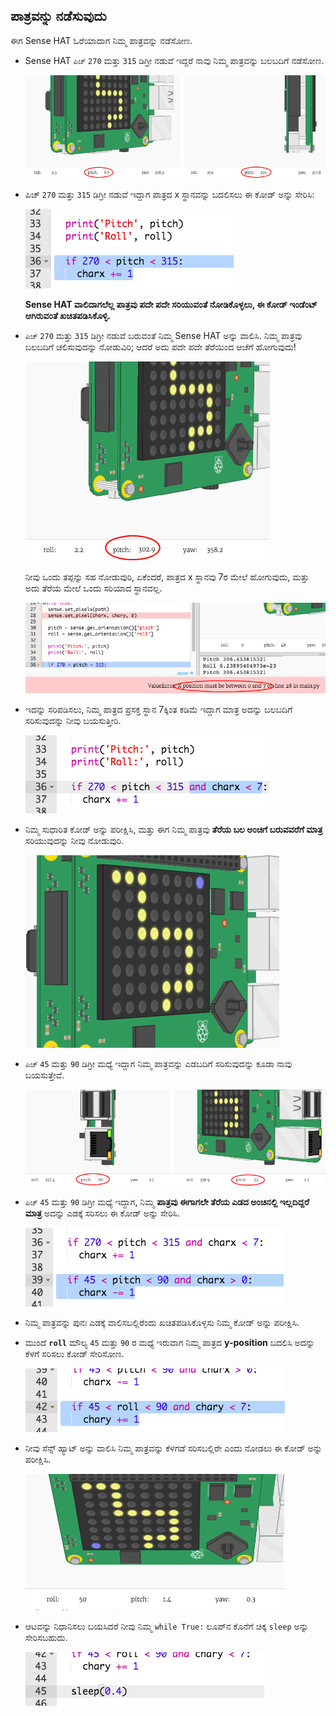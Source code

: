 ## ಪಾತ್ರವನ್ನು ನಡೆಸುವುದು

ಈಗ Sense HAT ಓರೆಯಾದಾಗ ನಿಮ್ಮ ಪಾತ್ರವನ್ನು ನಡೆಸೋಣ.

+ Sense HAT `ಪಿಚ್` `270` ಮತ್ತು `315` ಡಿಗ್ರೀ ನಡುವೆ ಇದ್ದರೆ ನಾವು ನಿಮ್ಮ ಪಾತ್ರವನ್ನು ಬಲಬದಿಗೆ ನಡೆಸೋಣ.
    
    ![ತೆರೆಸೆರೆ](images/tightrope-right-values.png)

+ ಪಿಚ್ `270` ಮತ್ತು `315` ಡಿಗ್ರೀ ನಡುವೆ ಇದ್ದಾಗ ಪಾತ್ರದ x ಸ್ಥಾನವನ್ನು ಬದಲಿಸಲು ಈ ಕೋಡ್ ಅನ್ನು ಸೇರಿಸಿ:
    
    ![ತೆರೆಸೆರೆ](images/tightrope-charx-plus.png)
    
    **Sense HAT ವಾಲಿದಾಗಲೆಲ್ಲ ಪಾತ್ರವು ಪದೇ ಪದೇ ಸರಿಯುವಂತೆ ನೋಡಿಕೊಳ್ಳಲು, ಈ ಕೋಡ್ ಇಂಡೆಂಟ್ ಆಗಿರುವಂತೆ ಖಚಿತಪಡಿಸಿಕೊಳ್ಳಿ.**

+ `ಪಿಚ್` `270` ಮತ್ತು `315` ಡಿಗ್ರೀ ನಡುವೆ ಬರುವಂತೆ ನಿಮ್ಮ Sense HAT ಅನ್ನು ವಾಲಿಸಿ. ನಿಮ್ಮ ಪಾತ್ರವು ಬಲಬದಿಗೆ ಚಲಿಸುವುದನ್ನು ನೋಡುವಿರಿ; ಆದರೆ ಅದು ಪದೇ ಪದೇ ತೆರೆಯಿಂದ ಆಚೆಗೆ ಹೋಗುವುದು!
    
    ![ತೆರೆಸೆರೆ](images/tightrope-charx-test-bug.png)
    
    ನೀವು ಒಂದು ತಪ್ಪನ್ನು ಸಹ ನೋಡುವುರಿ, ಏಕೆಂದರೆ, ಪಾತ್ರದ x ಸ್ಥಾನವು 7ರ ಮೇಲೆ ಹೋಗುವುದು, ಮತ್ತು ಅದು ತೆರೆಯ ಮೇಲೆ ಒಂದು ಸರಿಯಾದ ಸ್ಥಾನವಲ್ಲ.
    
    ![ತೆರೆಸೆರೆ](images/tightrope-charx-test-error.png)

+ ಇದನ್ನು ಸರಿಪಡಿಸಲು, ನಿಮ್ಮ ಪಾತ್ರದ ಪ್ರಸಕ್ತ ಸ್ಥಾನ 7ಕ್ಕಿಂತ ಕಡಿಮೆ ಇದ್ದಾಗ ಮಾತ್ರ ಅದನ್ನು ಬಲಬದಿಗೆ ಸರಿಸುವುದನ್ನು ನೀವು ಬಯಸುತ್ತೀರಿ.
    
    ![ತೆರೆಸೆರೆ](images/tightrope-charx-test-fix.png)

+ ನಿಮ್ಮ ಸುಧಾರಿತ ಕೋಡ್ ಅನ್ನು ಪರೀಕ್ಷಿಸಿ, ಮತ್ತು ಈಗ ನಿಮ್ಮ ಪಾತ್ರವು **ತೆರೆಯ ಬಲ ಅಂಚಿಗೆ ಬರುವವರೆಗೆ ಮಾತ್ರ** ಸರಿಯುವುದನ್ನು ನೀವು ನೋಡುವುರಿ.
    
    ![ತೆರೆಸೆರೆ](images/tightrope-charx-test2.png)

+ `ಪಿಚ್` `45` ಮತ್ತು `90` ಡಿಗ್ರೀ ಮಧ್ಯೆ ಇದ್ದಾಗ ನಿಮ್ಮ ಪಾತ್ರವನ್ನು ಎಡಬದಿಗೆ ಸರಿಸುವುದನ್ನು ಕೂಡಾ ನಾವು ಬಯಸುತ್ತೇವೆ.
    
    ![ತೆರೆಸೆರೆ](images/tightrope-left-values.png)

+ `ಪಿಚ್` `45` ಮತ್ತು `90` ಡಿಗ್ರೀ ಮಧ್ಯೆ ಇದ್ದಾಗ, ನಿಮ್ಮ **ಪಾತ್ರವು ಈಗಾಗಲೇ ತೆರೆಯ ಎಡದ ಅಂಚಿನಲ್ಲಿ ಇಲ್ಲದಿದ್ದರೆ ಮಾತ್ರ** ಅದನ್ನು ಎಡಕ್ಕೆ ಸರಿಸಲು ಈ ಕೋಡ್ ಅನ್ನು ಸೇರಿಸಿ.
    
    ![ತೆರೆಸೆರೆ](images/tightrope-charx-minus.png)

+ ನಿಮ್ಮ ಪಾತ್ರವನ್ನು ಪುನಃ ಎಡಕ್ಕೆ ವಾಲಿಸಬಲ್ಲಿರೆಂದು ಖಚಿತಪಡಿಸಿಕೊಳ್ಳಸು ನಿಮ್ಮ ಕೋಡ್ ಅನ್ನು ಪರೀಕ್ಷಿಸಿ.

+ ಮುಂದೆ **`roll`** ಮೌಲ್ಯ `45` ಮತ್ತು `90` ರ ಮಧ್ಯೆ ಇರುವಾಗ ನಿಮ್ಮ ಪಾತ್ರದ **y-position** ಬದಲಿಸಿ ಅದನ್ನು ಕೆಳಗೆ ಸರಿಸಲು ಕೋಡ್ ಸೇರಿಸೋಣ.
    
    ![ತೆರೆಸೆರೆ](images/tightrope-chary-plus.png)

+ ನೀವು ಸೆನ್ಸ್ ಹ್ಯಾಟ್ ಅನ್ನು ವಾಲಿಸಿ ನಿಮ್ಮ ಪಾತ್ರವನ್ನು ಕೆಳಗಡೆ ಸರಿಸಬಲ್ಲಿರೇ ಎಂದು ನೋಡಲು ಈ ಕೋಡ್ ಅನ್ನು ಪರೀಕ್ಷಿಸಿ.
    
    ![ತೆರೆಸೆರೆ](images/tightrope-chary-plus-test.png)

+ ಆಟವನ್ನು ನಿಧಾನಿಸಲು ಬಯಸಿದರೆ ನೀವು ನಿಮ್ಮ `while True:` ಲೂಪ್‌ನ ಕೊನೆಗೆ ಚಿಕ್ಕ `sleep` ಅನ್ನು ಸೇರಿಸಬಹುದು.
    
    ![ತೆರೆಸೆರೆ](images/tightrope-sleep.png)